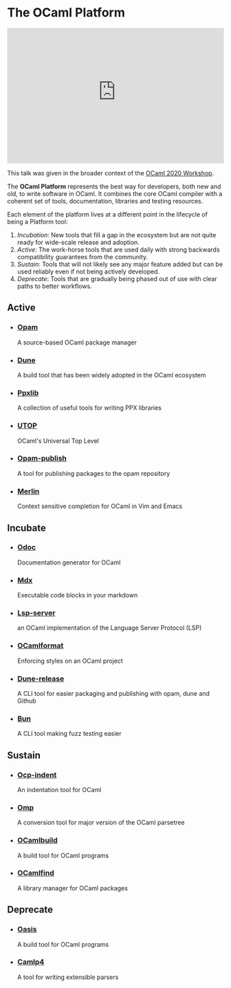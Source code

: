 <!-- ((! set title OCaml Platform !)) ((! set platform !)) -->
<!-- ((! set nobreadcrumb !)) -->

<div class="container">
    <h1>The OCaml Platform</h1>
    <div class="row">
        <div id="platform-logo" class="span6">
            <iframe title="State of the OCaml Platform 2020" width="100%" height="315" src="https://www.youtube-nocookie.com/embed/E8T_4zqWmq8" frameborder="0" allow="accelerometer; autoplay; clipboard-write; encrypted-media; gyroscope; picture-in-picture" allowfullscreen></iframe>
            <p>This talk was given in the broader context of the <a href="/meetings/ocaml/2020/">OCaml 2020 Workshop</a>.</p>
        </div>
        <section id="platform-leader" class="span6">
            <p>The <strong>OCaml Platform</strong> represents the best way for developers, both new and old, to write software in OCaml. It combines the core OCaml compiler with a coherent set of tools, documentation, libraries and testing resources. </p>
            <p>Each element of the platform lives at a different point in the lifecycle of being a Platform tool:</p>
            <ol>
                <li><em>Incubation</em>: New tools that fill a gap in the ecosystem but are not quite ready for wide-scale release and adoption.</li>
                <li><em>Active</em>: The work-horse tools that are used daily with strong backwards compatibility guarantees from the community.</li>
                <li><em>Sustain</em>: Tools that will not likely see any major feature added but can be used reliably even if not being actively developed.</li>
                <li><em>Deprecate</em>: Tools that are gradually being phased out of use with clear paths to better workflows.</li>
            </ol>
        </section>
    </div>
    <div class="row">
        <section class="span6 condensed">
            <h1 class="ruled">Active</h1>
            <ul class="news-feed">
                <li>
                    <article>
                        <h1><a href="https://opam.ocaml.org/"target="_blank">Opam</a></h1>
                        <p>A source-based OCaml package manager</p>
                    </article>
                </li>
                <li>
                    <article>
                        <h1><a href="https://github.com/ocaml/dune"target="_blank">Dune</a></h1>
                        <p>A build tool that has been widely adopted in the OCaml ecosystem</p>
                    </article>
                </li>
                <li>
                    <article>
                        <h1><a href="https://github.com/ocaml-ppx/ppxlib"target="_blank">Ppxlib</a></h1>
                        <p>A collection of useful tools for writing PPX libraries</p>
                    </article>
                </li>
                <li>
                    <article>
                        <h1><a href="https://github.com/ocaml-community/utop"target="_blank">UTOP</a></h1>
                        <p>OCaml's Universal Top Level</p>
                    </article>
                </li>
                <li>
                    <article>
                        <h1><a href="https://github.com/ocaml-opam/opam-publish"target="_blank">Opam-publish</a></h1>
                        <p>A tool for publishing packages to the opam repository</p>
                    </article>
                </li>
                <li>
                    <article>
                        <h1><a href="https://github.com/ocaml/merlin"target="_blank">Merlin</a></h1>
                        <p>Context sensitive completion for OCaml in Vim and Emacs</p>
                    </article>
                </li>
            </ul>
        </section>
        <section class="span6 condensed">
            <h1 class="ruled">Incubate</h1>
            <ul class="news-feed">
                <li>
                    <article>
                        <h1><a href="https://github.com/ocaml/odoc"target="_blank">Odoc</a></h1>
                        <p>Documentation generator for OCaml</p>
                    </article>
                </li>   
                <li>
                    <article>
                        <h1><a href="https://github.com/realworldocaml/mdx"target="_blank">Mdx</a></h1>
                        <p>Executable code blocks in your markdown</p>
                    </article>
                </li>
                <li>
                    <article>
                        <h1><a href="https://github.com/ocaml/ocaml-lsp"target="_blank">Lsp-server</a></h1>
                        <p>an OCaml implementation of the Language Server Protocol (LSP)</p>
                    </article>
                </li>
                <li>
                    <article>
                        <h1><a href="https://github.com/ocaml-ppx/ocamlformat"target="_blank">OCamlformat</a></h1>
                        <p>Enforcing styles on an OCaml project</p>
                    </article>
                </li>
                <li>
                    <article>
                        <h1><a href="https://github.com/ocamllabs/dune-release"target="_blank">Dune-release</a></h1>
                        <p>A CLI tool for easier packaging and publishing with opam, dune and Github</p>
                    </article>
                </li>
                <li>
                    <article>
                        <h1><a href="https://github.com/yomimono/ocaml-bun"target="_blank">Bun</a></h1>
                        <p>A CLI tool making fuzz testing easier</p>
                    </article>
                </li>
            </ul>
        </section>
    </div>
    <div class="row">
        <section class="span6 condensed">
            <h1 class="ruled">Sustain</h1>
            <ul class="news-feed">
                <li>
                    <article>
                        <h1><a href="https://github.com/OCamlPro/ocp-indent"target="_blank">Ocp-indent</a></h1>
                        <p>An indentation tool for OCaml</p>
                    </article>
                </li>
                <li>
                    <article>
                        <h1><a href="https://github.com/OCamlPro/ocp-indent"target="_blank">Omp</a></h1>
                        <p>A conversion tool for major version of the OCaml parsetree</p>
                    </article>
                </li>
                <li>
                    <article>
                        <h1><a href="https://github.com/ocaml-ppx/ocaml-migrate-parsetree"target="_blank">OCamlbuild</a></h1>
                        <p>A build tool for OCaml programs</p>
                    </article>
                </li>
                <li>
                    <article>
                        <h1><a href="https://github.com/ocaml-ppx/ocaml-migrate-parsetree"target="_blank">OCamlfind</a></h1>
                        <p>A library manager for OCaml packages</p>
                    </article>
                </li>
            </ul>
        </section>
        <section class="span6 condensed">
            <h1 class="ruled">Deprecate</h1>
            <ul class="news-feed">
                <li>
                    <article>
                        <h1><a href="https://github.com/ocaml-ppx/ocaml-migrate-parsetree"target="_blank">Oasis</a></h1>
                        <p>A build tool for OCaml programs</p>
                    </article>
                </li>
                <li>
                    <article>
                        <h1><a href="https://github.com/ocaml-ppx/ocaml-migrate-parsetree"target="_blank">Camlp4</a></h1>
                        <p>A tool for writing extensible parsers</p>
                    </article>
                </li>
            </ul>
        </section>
    </div>
</div>

